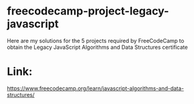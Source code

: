 # freecodecamp-project-legacy-javascript
Here are my solutions for the 5 projects required by FreeCodeCamp to obtain the Legacy JavaScript Algorithms and Data Structures certificate

# Link:
https://www.freecodecamp.org/learn/javascript-algorithms-and-data-structures/
